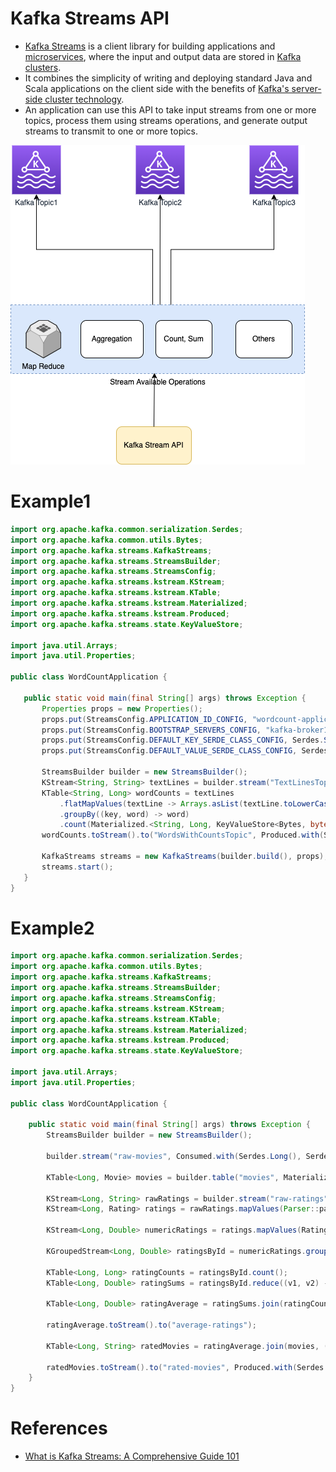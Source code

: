 # Kafka Streams API
- [Kafka Streams](https://kafka.apache.org/documentation/streams/) is a client library for building applications and [microservices](../../../../5_MicroServicesSOA/Readme.md), where the input and output data are stored in [Kafka clusters](../../../../4_MessageBrokersEDA/Kafka/Readme.md). 
- It combines the simplicity of writing and deploying standard Java and Scala applications on the client side with the benefits of [Kafka's server-side cluster technology](../../../../4_MessageBrokersEDA/Kafka/Readme.md).
- An application can use this API to take input streams from one or more topics, process them using streams operations, and generate output streams to transmit to one or more topics.

![](KafkaStreams.png)

# Example1

````java
import org.apache.kafka.common.serialization.Serdes;
import org.apache.kafka.common.utils.Bytes;
import org.apache.kafka.streams.KafkaStreams;
import org.apache.kafka.streams.StreamsBuilder;
import org.apache.kafka.streams.StreamsConfig;
import org.apache.kafka.streams.kstream.KStream;
import org.apache.kafka.streams.kstream.KTable;
import org.apache.kafka.streams.kstream.Materialized;
import org.apache.kafka.streams.kstream.Produced;
import org.apache.kafka.streams.state.KeyValueStore;

import java.util.Arrays;
import java.util.Properties;

public class WordCountApplication {

   public static void main(final String[] args) throws Exception {
       Properties props = new Properties();
       props.put(StreamsConfig.APPLICATION_ID_CONFIG, "wordcount-application");
       props.put(StreamsConfig.BOOTSTRAP_SERVERS_CONFIG, "kafka-broker1:9092");
       props.put(StreamsConfig.DEFAULT_KEY_SERDE_CLASS_CONFIG, Serdes.String().getClass());
       props.put(StreamsConfig.DEFAULT_VALUE_SERDE_CLASS_CONFIG, Serdes.String().getClass());

       StreamsBuilder builder = new StreamsBuilder();
       KStream<String, String> textLines = builder.stream("TextLinesTopic");
       KTable<String, Long> wordCounts = textLines
           .flatMapValues(textLine -> Arrays.asList(textLine.toLowerCase().split("\\W+")))
           .groupBy((key, word) -> word)
           .count(Materialized.<String, Long, KeyValueStore<Bytes, byte[]>>as("counts-store"));
       wordCounts.toStream().to("WordsWithCountsTopic", Produced.with(Serdes.String(), Serdes.Long()));

       KafkaStreams streams = new KafkaStreams(builder.build(), props);
       streams.start();
   }
}
````

# Example2

````java
import org.apache.kafka.common.serialization.Serdes;
import org.apache.kafka.common.utils.Bytes;
import org.apache.kafka.streams.KafkaStreams;
import org.apache.kafka.streams.StreamsBuilder;
import org.apache.kafka.streams.StreamsConfig;
import org.apache.kafka.streams.kstream.KStream;
import org.apache.kafka.streams.kstream.KTable;
import org.apache.kafka.streams.kstream.Materialized;
import org.apache.kafka.streams.kstream.Produced;
import org.apache.kafka.streams.state.KeyValueStore;

import java.util.Arrays;
import java.util.Properties;

public class WordCountApplication {

    public static void main(final String[] args) throws Exception {
        StreamsBuilder builder = new StreamsBuilder();

        builder.stream("raw-movies", Consumed.with(Serdes.Long(), Serdes.String())).mapValues(Parser::parseMovie).map((key, movie) -> new KeyValue<>(movie.getMovieId(), movie)).to("movies", Produced.with(Serdes.Long(), movieSerde));

        KTable<Long, Movie> movies = builder.table("movies", Materialized.<Long, Movie, KeyValueStore<Bytes, byte[]>>as("movies-store").withValueSerde(movieSerde).withKeySerde(Serdes.Long()));

        KStream<Long, String> rawRatings = builder.stream("raw-ratings", Consumed.with(Serdes.Long(), Serdes.String()));
        KStream<Long, Rating> ratings = rawRatings.mapValues(Parser::parseRating).map((key, rating) -> new KeyValue<>(rating.getMovieId(), rating));

        KStream<Long, Double> numericRatings = ratings.mapValues(Rating::getRating);

        KGroupedStream<Long, Double> ratingsById = numericRatings.groupByKey();

        KTable<Long, Long> ratingCounts = ratingsById.count();
        KTable<Long, Double> ratingSums = ratingsById.reduce((v1, v2) -> v1 + v2);

        KTable<Long, Double> ratingAverage = ratingSums.join(ratingCounts, (sum, count) -> sum / count.doubleValue(), Materialized.as("average-ratings"));

        ratingAverage.toStream().to("average-ratings");

        KTable<Long, String> ratedMovies = ratingAverage.join(movies, (avg, movie) -> movie.getTitle() + "=" + avg);

        ratedMovies.toStream().to("rated-movies", Produced.with(Serdes.Long(), Serdes.String()));
    }
}
````
# References
- [What is Kafka Streams: A Comprehensive Guide 101](https://hevodata.com/learn/kafka-streams/)